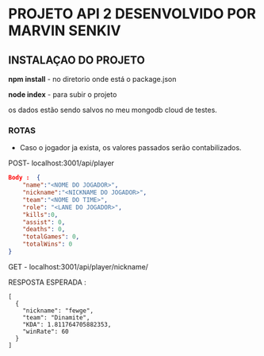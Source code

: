 # PROJETO API 2 DESENVOLVIDO POR MARVIN SENKIV

## INSTALAÇAO DO PROJETO

**npm install** - no diretorio onde está o package.json

**node index** - para subir o projeto

os dados estão sendo salvos no meu mongodb cloud de testes.

### ROTAS

* Caso o jogador ja exista, os valores passados serão contabilizados.

POST- localhost:3001/api/player
```json
Body :  {
	"name":"<NOME DO JOGADOR>",
	"nickname":"<NICKNAME DO JOGADOR>",
    "team":"<NOME DO TIME>",
    "role": "<LANE DO JOGADOR>",
    "kills":0,
    "assist": 0,
    "deaths": 0,
    "totalGames": 0,
    "totalWins": 0
}
```

GET - localhost:3001/api/player/nickname/<NICKNAME DO JOGADOR>

RESPOSTA ESPERADA :
```json=
[
  {
    "nickname": "fewge",
    "team": "Dinamite",
    "KDA": 1.811764705882353,
    "winRate": 60
  }
]
```
